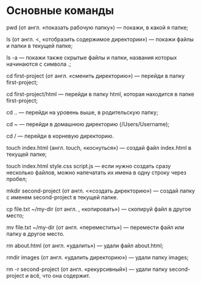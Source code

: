 # Основные команды
pwd (от англ. «показать рабочую папку») — покажи, в какой я папке;

ls (от англ. <, «отобразить содержимое директории») — покажи файлы и папки в текущей папке;

ls -a — покажи также скрытые файлы и папки, названия которых начинаются с символа .;

cd first-project (от англ. «сменить директорию») — перейди в папку first-project;

cd first-project/html — перейди в папку html, которая находится в папке first-project;

cd .. — перейди на уровень выше, в родительскую папку;

cd ~ — перейди в домашнюю директорию (/Users/Username);

cd / — перейди в корневую директорию.

touch index.html (англ. touch, «коснуться») — создай файл index.html в текущей папке;

touch index.html style.css script.js — если нужно создать сразу несколько файлов, можно напечатать их имена в одну строку через пробел;

mkdir second-project (от англ. <«создать директорию») — создай папку с именем second-project в текущей папке.

cp file.txt ~/my-dir (от англ. , «копировать») — скопируй файл в другое место;

mv file.txt ~/my-dir (от англ. «переместить») — перемести файл или папку в другое место.

rm about.html (от англ. «удалить») — удали файл about.html;

rmdir images (от англ. «удалить директорию») — удали папку images;

rm -r second-project (от англ. «рекурсивный») — удали папку second-project и всё, что она содержит.